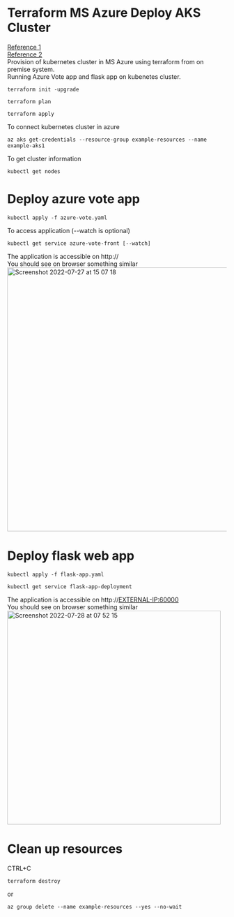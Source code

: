 # Terraform MS Azure Deploy AKS Cluster
[Reference 1](https://docs.microsoft.com/en-us/azure/aks/learn/quick-kubernetes-deploy-portal?tabs=azure-cli)<br/>
[Reference 2](https://registry.terraform.io/providers/hashicorp/azurerm/latest/docs/resources/container_registry)<br/>
Provision of kubernetes cluster in MS Azure using terraform from on premise system.<br/>
Running Azure Vote app and flask app on kubenetes cluster.<br/>
```
terraform init -upgrade
```
```
terraform plan 
```
```
terraform apply
```
To connect kubernetes cluster in azure
```
az aks get-credentials --resource-group example-resources --name example-aks1
```
To get cluster information
```
kubectl get nodes
``` 
# Deploy azure vote app 
```
kubectl apply -f azure-vote.yaml            
```
To access application (--watch is optional)
```
kubectl get service azure-vote-front [--watch]
``` 
The application is accessible on http://<EXTERNAL-IP><br>
You should see on browser something similar<br/>
<img width="605" alt="Screenshot 2022-07-27 at 15 07 18" src="https://user-images.githubusercontent.com/43514418/181254533-3aa25c2c-59a1-447c-af5f-3dc5d6e23c52.png"><br/>

# Deploy flask web app
```
kubectl apply -f flask-app.yaml            
```
```
kubectl get service flask-app-deployment
```
The application is accessible on http://<EXTERNAL-IP:60000><br>
You should see on browser something similar<br/>
<img width="490" alt="Screenshot 2022-07-28 at 07 52 15" src="https://user-images.githubusercontent.com/43514418/181431046-20e7a7ae-c144-40e0-9f2f-6f3337c77a4a.png">
# Clean up resources
CTRL+C
```
terraform destroy
```
or 
```
az group delete --name example-resources --yes --no-wait
```

